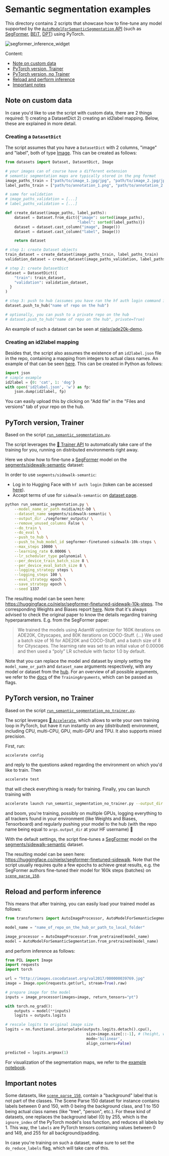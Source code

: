 <!---
Copyright 2022 The HuggingFace Team. All rights reserved.

Licensed under the Apache License, Version 2.0 (the "License");
you may not use this file except in compliance with the License.
You may obtain a copy of the License at

    http://www.apache.org/licenses/LICENSE-2.0

Unless required by applicable law or agreed to in writing, software
distributed under the License is distributed on an "AS IS" BASIS,
WITHOUT WARRANTIES OR CONDITIONS OF ANY KIND, either express or implied.
See the License for the specific language governing permissions and
limitations under the License.
-->

# Semantic segmentation examples

This directory contains 2 scripts that showcase how to fine-tune any model supported by the [`AutoModelForSemanticSegmentation` API](https://huggingface.co/docs/transformers/main/en/model_doc/auto#transformers.AutoModelForSemanticSegmentation) (such as [SegFormer](https://huggingface.co/docs/transformers/main/en/model_doc/segformer), [BEiT](https://huggingface.co/docs/transformers/main/en/model_doc/beit), [DPT](https://huggingface.co/docs/transformers/main/en/model_doc/dpt)) using PyTorch.

![segformer_inference_widget](https://user-images.githubusercontent.com/48327001/163667406-01f323a6-72ec-4e7e-bdeb-7d9da71b0697.gif)

Content:
* [Note on custom data](#note-on-custom-data)
* [PyTorch version, Trainer](#pytorch-version-trainer)
* [PyTorch version, no Trainer](#pytorch-version-no-trainer)
* [Reload and perform inference](#reload-and-perform-inference)
* [Important notes](#important-notes)

## Note on custom data

In case you'd like to use the script with custom data, there are 2 things required: 1) creating a DatasetDict 2) creating an id2label mapping. Below, these are explained in more detail.

### Creating a `DatasetDict`

The script assumes that you have a `DatasetDict` with 2 columns, "image" and "label", both of type [Image](https://huggingface.co/docs/datasets/package_reference/main_classes#datasets.Image). This can be created as follows:

```python
from datasets import Dataset, DatasetDict, Image

# your images can of course have a different extension
# semantic segmentation maps are typically stored in the png format
image_paths_train = ["path/to/image_1.jpg/jpg", "path/to/image_2.jpg/jpg", ..., "path/to/image_n.jpg/jpg"]
label_paths_train = ["path/to/annotation_1.png", "path/to/annotation_2.png", ..., "path/to/annotation_n.png"]

# same for validation
# image_paths_validation = [...]
# label_paths_validation = [...]

def create_dataset(image_paths, label_paths):
    dataset = Dataset.from_dict({"image": sorted(image_paths),
                                "label": sorted(label_paths)})
    dataset = dataset.cast_column("image", Image())
    dataset = dataset.cast_column("label", Image())

    return dataset

# step 1: create Dataset objects
train_dataset = create_dataset(image_paths_train, label_paths_train)
validation_dataset = create_dataset(image_paths_validation, label_paths_validation)

# step 2: create DatasetDict
dataset = DatasetDict({
    "train": train_dataset,
    "validation": validation_dataset,
  }
)

# step 3: push to hub (assumes you have ran the hf auth login command in a terminal/notebook)
dataset.push_to_hub("name of repo on the hub")

# optionally, you can push to a private repo on the hub
# dataset.push_to_hub("name of repo on the hub", private=True)
```

An example of such a dataset can be seen at [nielsr/ade20k-demo](https://huggingface.co/datasets/nielsr/ade20k-demo).

### Creating an id2label mapping

Besides that, the script also assumes the existence of an `id2label.json` file in the repo, containing a mapping from integers to actual class names. An example of that can be seen [here](https://huggingface.co/datasets/nielsr/ade20k-demo/blob/main/id2label.json). This can be created in Python as follows:

```python
import json
# simple example
id2label = {0: 'cat', 1: 'dog'}
with open('id2label.json', 'w') as fp:
    json.dump(id2label, fp)
```

You can easily upload this by clicking on "Add file" in the "Files and versions" tab of your repo on the hub.

## PyTorch version, Trainer

Based on the script [`run_semantic_segmentation.py`](https://github.com/huggingface/transformers/blob/main/examples/pytorch/semantic-segmentation/run_semantic_segmentation.py).

The script leverages the [🤗 Trainer API](https://huggingface.co/docs/transformers/main_classes/trainer) to automatically take care of the training for you, running on distributed environments right away.

Here we show how to fine-tune a [SegFormer](https://huggingface.co/nvidia/mit-b0) model on the [segments/sidewalk-semantic](https://huggingface.co/datasets/segments/sidewalk-semantic) dataset:

In order to use `segments/sidewalk-semantic`: 
 - Log in to Hugging Face with `hf auth login` (token can be accessed [here](https://huggingface.co/settings/tokens)).
 - Accept terms of use for `sidewalk-semantic` on [dataset page](https://huggingface.co/datasets/segments/sidewalk-semantic).

```bash
python run_semantic_segmentation.py \
    --model_name_or_path nvidia/mit-b0 \
    --dataset_name segments/sidewalk-semantic \
    --output_dir ./segformer_outputs/ \
    --remove_unused_columns False \
    --do_train \
    --do_eval \
    --push_to_hub \
    --push_to_hub_model_id segformer-finetuned-sidewalk-10k-steps \
    --max_steps 10000 \
    --learning_rate 0.00006 \
    --lr_scheduler_type polynomial \
    --per_device_train_batch_size 8 \
    --per_device_eval_batch_size 8 \
    --logging_strategy steps \
    --logging_steps 100 \
    --eval_strategy epoch \
    --save_strategy epoch \
    --seed 1337
```

The resulting model can be seen here: https://huggingface.co/nielsr/segformer-finetuned-sidewalk-10k-steps. The corresponding Weights and Biases report [here](https://wandb.ai/nielsrogge/huggingface/reports/SegFormer-fine-tuning--VmlldzoxODY5NTQ2). Note that it's always advised to check the original paper to know the details regarding training hyperparameters. E.g. from the SegFormer paper:

> We trained the models using AdamW optimizer for 160K iterations on ADE20K, Cityscapes, and 80K iterations on COCO-Stuff. (...) We used a batch size of 16 for ADE20K and COCO-Stuff, and a batch size of 8 for Cityscapes. The learning rate was set to an initial value of 0.00006 and then used a “poly” LR schedule with factor 1.0 by default.

Note that you can replace the model and dataset by simply setting the `model_name_or_path` and `dataset_name` arguments respectively, with any model or dataset from the [hub](https://huggingface.co/). For an overview of all possible arguments, we refer to the [docs](https://huggingface.co/docs/transformers/main_classes/trainer#transformers.TrainingArguments) of the `TrainingArguments`, which can be passed as flags.

## PyTorch version, no Trainer

Based on the script [`run_semantic_segmentation_no_trainer.py`](https://github.com/huggingface/transformers/blob/main/examples/pytorch/semantic-segmentation/run_semantic_segmentation.py).

The script leverages [🤗 `Accelerate`](https://github.com/huggingface/accelerate), which allows to write your own training loop in PyTorch, but have it run instantly on any (distributed) environment, including CPU, multi-CPU, GPU, multi-GPU and TPU. It also supports mixed precision.

First, run:

```bash
accelerate config
```

and reply to the questions asked regarding the environment on which you'd like to train. Then

```bash
accelerate test
```

that will check everything is ready for training. Finally, you can launch training with

```bash
accelerate launch run_semantic_segmentation_no_trainer.py --output_dir segformer-finetuned-sidewalk --with_tracking --push_to_hub
```

and boom, you're training, possibly on multiple GPUs, logging everything to all trackers found in your environment (like Weights and Biases, Tensorboard) and regularly pushing your model to the hub (with the repo name being equal to `args.output_dir` at your HF username) 🤗

With the default settings, the script fine-tunes a [SegFormer]((https://huggingface.co/docs/transformers/main/en/model_doc/segformer)) model on the [segments/sidewalk-semantic](https://huggingface.co/datasets/segments/sidewalk-semantic) dataset.

The resulting model can be seen here: https://huggingface.co/nielsr/segformer-finetuned-sidewalk. Note that the script usually requires quite a few epochs to achieve great results, e.g. the SegFormer authors fine-tuned their model for 160k steps (batches) on [`scene_parse_150`](https://huggingface.co/datasets/scene_parse_150).

## Reload and perform inference

This means that after training, you can easily load your trained model as follows:

```python
from transformers import AutoImageProcessor, AutoModelForSemanticSegmentation

model_name = "name_of_repo_on_the_hub_or_path_to_local_folder"

image_processor = AutoImageProcessor.from_pretrained(model_name)
model = AutoModelForSemanticSegmentation.from_pretrained(model_name)
```

and perform inference as follows:

```python
from PIL import Image
import requests
import torch

url = "http://images.cocodataset.org/val2017/000000039769.jpg"
image = Image.open(requests.get(url, stream=True).raw)

# prepare image for the model
inputs = image_processor(images=image, return_tensors="pt")

with torch.no_grad():
    outputs = model(**inputs)
    logits = outputs.logits

# rescale logits to original image size
logits = nn.functional.interpolate(outputs.logits.detach().cpu(),
                                    size=image.size[::-1], # (height, width)
                                    mode='bilinear',
                                    align_corners=False)

predicted = logits.argmax(1)
```

For visualization of the segmentation maps, we refer to the [example notebook](https://github.com/NielsRogge/Transformers-Tutorials/blob/master/SegFormer/Segformer_inference_notebook.ipynb).

## Important notes

Some datasets, like [`scene_parse_150`](https://huggingface.co/datasets/scene_parse_150), contain a "background" label that is not part of the classes. The Scene Parse 150 dataset for instance contains labels between 0 and 150, with 0 being the background class, and 1 to 150 being actual class names (like "tree", "person", etc.). For these kind of datasets, one replaces the background label (0) by 255, which is the `ignore_index` of the PyTorch model's loss function, and reduces all labels by 1. This way, the `labels` are PyTorch tensors containing values between 0 and 149, and 255 for all background/padding.

In case you're training on such a dataset, make sure to set the ``do_reduce_labels`` flag, which will take care of this.
